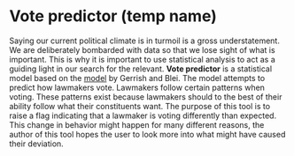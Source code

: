 Vote predictor (temp name)
==============
Saying our current political climate is in turmoil is a gross understatement. We are deliberately bombarded with data so that we lose sight of what is important. This is why it is important to use statistical analysis to act as a guiding light in our search for the relevant.
__Vote predictor__ is a statistical model based on the [model](http://www.cs.columbia.edu/~blei/papers/GerrishBlei2012.pdf) by Gerrish and Blei. The model attempts to predict how lawmakers vote. Lawmakers follow certain patterns when voting. These patterns exist because lawmakers should to the best of their ability follow what their constituents want. The purpose of this tool is to raise a flag indicating that a lawmaker is voting differently than expected. This change in behavior might happen for many different reasons, the author of this tool hopes the user to look more into what might have caused their deviation.


